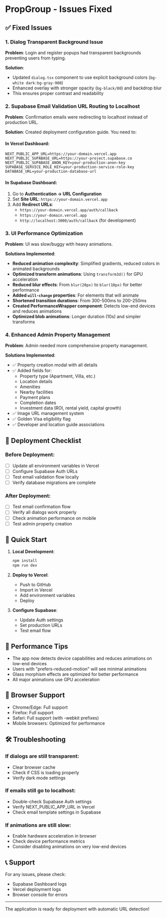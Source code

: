 # PropGroup - Issues Fixed

## ✅ Fixed Issues

### 1. Dialog Transparent Background Issue
**Problem**: Login and register popups had transparent backgrounds preventing users from typing.

**Solution**: 
- Updated `dialog.tsx` component to use explicit background colors (`bg-white dark:bg-gray-900`)
- Enhanced overlay with stronger opacity (`bg-black/80`) and backdrop blur
- This ensures proper contrast and readability

### 2. Supabase Email Validation URL Routing to Localhost
**Problem**: Confirmation emails were redirecting to localhost instead of production URL.

**Solution**: Created deployment configuration guide. You need to:

#### In Vercel Dashboard:
```env
NEXT_PUBLIC_APP_URL=https://your-domain.vercel.app
NEXT_PUBLIC_SUPABASE_URL=https://your-project.supabase.co
NEXT_PUBLIC_SUPABASE_ANON_KEY=your-production-anon-key
SUPABASE_SERVICE_ROLE_KEY=your-production-service-role-key
DATABASE_URL=your-production-database-url
```

#### In Supabase Dashboard:
1. Go to **Authentication → URL Configuration**
2. Set **Site URL**: `https://your-domain.vercel.app`
3. Add **Redirect URLs**:
   - `https://your-domain.vercel.app/auth/callback`
   - `https://your-domain.vercel.app`
   - `http://localhost:3000/auth/callback` (for development)

### 3. UI Performance Optimization
**Problem**: UI was slow/buggy with heavy animations.

**Solutions Implemented**:
- **Reduced animation complexity**: Simplified gradients, reduced colors in animated backgrounds
- **Optimized transform animations**: Using `transform3d()` for GPU acceleration
- **Reduced blur effects**: From `blur(20px)` to `blur(10px)` for better performance
- **Added `will-change` properties**: For elements that will animate
- **Shortened transition durations**: From 300-500ms to 200-250ms
- **Created PerformanceWrapper component**: Detects low-end devices and reduces animations
- **Optimized blob animations**: Longer duration (10s) and simpler transforms

### 4. Enhanced Admin Property Management
**Problem**: Admin needed more comprehensive property management.

**Solutions Implemented**:
- ✅ Property creation modal with all details
- ✅ Added fields for:
  - Property type (Apartment, Villa, etc.)
  - Location details
  - Amenities
  - Nearby facilities
  - Payment plans
  - Completion dates
  - Investment data (ROI, rental yield, capital growth)
- ✅ Image URL management system
- ✅ Golden Visa eligibility flag
- ✅ Developer and location guide associations

## 📝 Deployment Checklist

### Before Deployment:
- [ ] Update all environment variables in Vercel
- [ ] Configure Supabase Auth URLs
- [ ] Test email validation flow locally
- [ ] Verify database migrations are complete

### After Deployment:
- [ ] Test email confirmation flow
- [ ] Verify all dialogs work properly
- [ ] Check animation performance on mobile
- [ ] Test admin property creation

## 🚀 Quick Start

1. **Local Development**:
   ```bash
   npm install
   npm run dev
   ```

2. **Deploy to Vercel**:
   - Push to GitHub
   - Import in Vercel
   - Add environment variables
   - Deploy

3. **Configure Supabase**:
   - Update Auth settings
   - Set production URLs
   - Test email flow

## 🔧 Performance Tips

- The app now detects device capabilities and reduces animations on low-end devices
- Users with "prefers-reduced-motion" will see minimal animations
- Glass morphism effects are optimized for better performance
- All major animations use GPU acceleration

## 📱 Browser Support

- Chrome/Edge: Full support
- Firefox: Full support  
- Safari: Full support (with -webkit prefixes)
- Mobile browsers: Optimized for performance

## 🛠️ Troubleshooting

### If dialogs are still transparent:
- Clear browser cache
- Check if CSS is loading properly
- Verify dark mode settings

### If emails still go to localhost:
- Double-check Supabase Auth settings
- Verify NEXT_PUBLIC_APP_URL in Vercel
- Check email template settings in Supabase

### If animations are still slow:
- Enable hardware acceleration in browser
- Check device performance metrics
- Consider disabling animations on very low-end devices

## 📞 Support

For any issues, please check:
- Supabase Dashboard logs
- Vercel deployment logs
- Browser console for errors

---

The application is ready for deployment with automatic URL detection!
